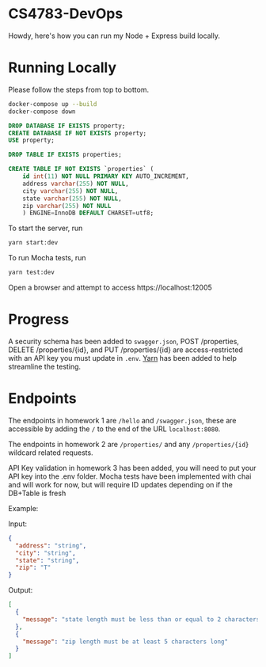 # CS4783-DevOps
Howdy, here's how you can run my Node + Express build locally.
# Running Locally

Please follow the steps from top to bottom.
```bash
docker-compose up --build
docker-compose down
```

```sql
DROP DATABASE IF EXISTS property;
CREATE DATABASE IF NOT EXISTS property;
USE property;

DROP TABLE IF EXISTS properties;

CREATE TABLE IF NOT EXISTS `properties` (
    id int(11) NOT NULL PRIMARY KEY AUTO_INCREMENT,
    address varchar(255) NOT NULL,
    city varchar(255) NOT NULL,
    state varchar(255) NOT NULL,
    zip varchar(255) NOT NULL
    ) ENGINE=InnoDB DEFAULT CHARSET=utf8;
```

To start the server, run
```bash
yarn start:dev
```
To run Mocha tests, run
```bash
yarn test:dev
```
Open a browser and attempt to access https://localhost:12005
# Progress

A security schema has been added to `swagger.json`, POST /properties, DELETE /properties/{id}, and PUT /properties/{id} are
access-restricted with an API key you must update in `.env`. [Yarn](https://yarnpkg.com/) has been added to help streamline the testing.


# Endpoints

The endpoints in homework 1 are ```/hello``` and ```/swagger.json```, these are accessible by adding the ```/``` to the end of the URL ```localhost:8080```.

The endpoints in homework 2 are ```/properties/``` and any ```/properties/{id}``` wildcard related requests.

API Key validation in homework 3 has been added, you will need to put your API key into the .env folder.
Mocha tests have been implemented with chai and will work for now, but will require ID updates depending on if the DB+Table is fresh

Example:

Input:
```json
{
  "address": "string",
  "city": "string",
  "state": "string",
  "zip": "T"
}
```
Output:
```json
[
  {
    "message": "state length must be less than or equal to 2 characters long"
  },
  {
    "message": "zip length must be at least 5 characters long"
  }
]

